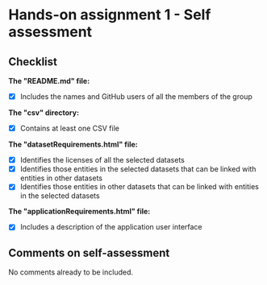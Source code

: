 # Hands-on assignment 1 - Self assessment #

## Checklist ##

**The "README.md" file:**

- [X] Includes the names and GitHub users of all the members of the group

**The "csv" directory:**

- [X] Contains at least one CSV file

**The "datasetRequirements.html" file:**

- [X] Identifies the licenses of all the selected datasets
- [X] Identifies those entities in the selected datasets that can be linked with entities in other datasets
- [X] Identifies those entities in other datasets that can be linked with entities in the selected datasets

**The "applicationRequirements.html" file:**

- [X] Includes a description of the application user interface

## Comments on self-assessment ##

No comments already to be included.
